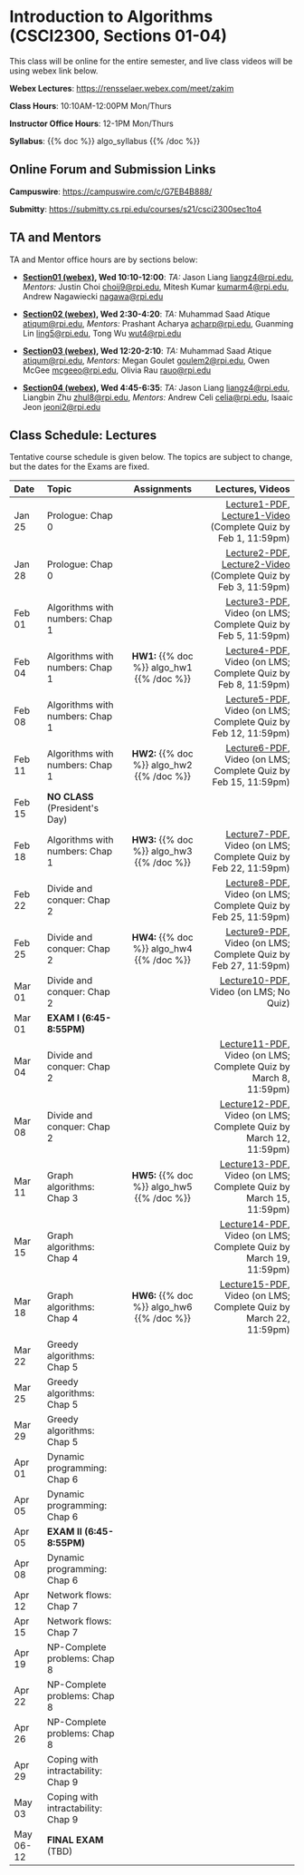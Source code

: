 <!--
.. title: CSCI2300 Introduction to Algorithms
.. slug: algorithms
.. date: 2021-01-22 14:48:31 UTC-04:00
.. tags: 
.. category: 
.. link: 
.. description: 
.. has_math: True
.. type: text
-->

# Introduction to Algorithms (CSCI2300, Sections 01-04)

This class will be online for the entire semester, and live class videos
will be using webex link below.

**Webex Lectures**: <https://rensselaer.webex.com/meet/zakim>

**Class Hours**: 10:10AM-12:00PM Mon/Thurs

**Instructor Office Hours**: 12-1PM Mon/Thurs 

**Syllabus**: {{% doc %}} algo_syllabus {{% /doc %}}


## Online Forum and Submission Links

**Campuswire**: <https://campuswire.com/c/G7EB4B888/>

**Submitty**: <https://submitty.cs.rpi.edu/courses/s21/csci2300sec1to4>

## TA and Mentors

TA and Mentor office hours are by sections below:

- **[Section01 (webex)](https://rensselaer.webex.com/rensselaer/j.php?MTID=mdfc723d28beb8ba1637893f56046efb7), Wed 10:10-12:00**: *TA:* Jason Liang <liangz4@rpi.edu>, *Mentors:* Justin Choi
    <choij9@rpi.edu>, Mitesh Kumar <kumarm4@rpi.edu>, Andrew Nagawiecki
    <nagawa@rpi.edu>

- **[Section02 (webex)](https://rensselaer.webex.com/rensselaer/j.php?MTID=m568961fec2fc51e8bd0c887d7d1477e4), Wed 2:30-4:20**: *TA:* Muhammad Saad Atique <atiqum@rpi.edu>, *Mentors:* Prashant Acharya
    <acharp@rpi.edu>, Guanming Lin <ling5@rpi.edu>, Tong Wu <wut4@rpi.edu>

- **[Section03 (webex)](https://rensselaer.webex.com/rensselaer/j.php?MTID=m1d8bcc42623fcb6c3925ec136aa039e1), Wed 12:20-2:10**: *TA:* Muhammad Saad Atique <atiqum@rpi.edu>, *Mentors:* Megan Goulet
    <goulem2@rpi.edu>, Owen McGee <mcgeeo@rpi.edu>, Olivia Rau <rauo@rpi.edu>

- **[Section04 (webex)](https://rensselaer.webex.com/rensselaer/j.php?MTID=m9a028a73e9b7a74deb6f6c63676703da), Wed 4:45-6:35**: *TA:* Jason Liang <liangz4@rpi.edu>,
    Liangbin Zhu <zhul8@rpi.edu>, *Mentors:* Andrew Celi <celia@rpi.edu>, Isaaic Jeon
    <jeoni2@rpi.edu>



Class Schedule: Lectures 
-------------------------

Tentative course schedule is given below. The topics are subject to
change, but the dates for the Exams are fixed.

| Date | Topic | Assignments | Lectures, Videos |
| :--- | :--- | :---: | ---: |
| Jan 25 | Prologue: Chap 0 | | [Lecture1-PDF](http://www.cs.rpi.edu/~zaki/CS2300/pdf/lecture1-1-25-21.pdf), [Lecture1-Video](http://www.cs.rpi.edu/~zaki/CS2300/videos/lecture1-1-25-21/lecture1-1-25-21.html) (Complete Quiz by Feb 1, 11:59pm) |
| Jan 28 | Prologue: Chap 0 | | [Lecture2-PDF](http://www.cs.rpi.edu/~zaki/CS2300/pdf/Lecture2-1-28-21.pdf), [Lecture2-Video](http://www.cs.rpi.edu/~zaki/CS2300/videos/lecture2-1-28-21/lecture2-1-28-21.html) (Complete Quiz by Feb 3, 11:59pm)|
| Feb 01 | Algorithms with numbers: Chap 1 | |[Lecture3-PDF](http://www.cs.rpi.edu/~zaki/CS2300/pdf/Lecture3-2-1-21.pdf), Video (on LMS; Complete Quiz by Feb 5, 11:59pm)|
| Feb 04 | Algorithms with numbers: Chap 1 | **HW1:** {{% doc %}} algo_hw1 {{% /doc %}} | [Lecture4-PDF](http://www.cs.rpi.edu/~zaki/CS2300/pdf/Lecture4-2-4-21.pdf), Video (on LMS; Complete Quiz by Feb 8, 11:59pm)|
| Feb 08 | Algorithms with numbers: Chap 1 | | [Lecture5-PDF](http://www.cs.rpi.edu/~zaki/CS2300/pdf/Lecture5-2-8-21.pdf), Video (on LMS; Complete Quiz by Feb 12, 11:59pm)| 
| Feb 11 | Algorithms with numbers: Chap 1 | **HW2:** {{% doc %}} algo_hw2 {{% /doc %}} | [Lecture6-PDF](http://www.cs.rpi.edu/~zaki/CS2300/pdf/Lecture6-2-11-21.pdf), Video (on LMS; Complete Quiz by Feb 15, 11:59pm)|
| Feb 15 | **NO CLASS** (President's Day) | | |
| Feb 18 | Algorithms with numbers: Chap 1 | **HW3:** {{% doc %}} algo_hw3 {{% /doc %}} | [Lecture7-PDF](http://www.cs.rpi.edu/~zaki/CS2300/pdf/Lecture7-2-18-21.pdf), Video (on LMS; Complete Quiz by Feb 22, 11:59pm)|
| Feb 22 | Divide and conquer: Chap 2 | | [Lecture8-PDF](http://www.cs.rpi.edu/~zaki/CS2300/pdf/Lecture8-2-22-21.pdf), Video (on LMS; Complete Quiz by Feb 25, 11:59pm)|
| Feb 25 | Divide and conquer: Chap 2 | **HW4:** {{% doc %}} algo_hw4 {{% /doc %}} | [Lecture9-PDF](http://www.cs.rpi.edu/~zaki/CS2300/pdf/Lecture9-2-25-21.pdf), Video (on LMS; Complete Quiz by Feb 27, 11:59pm)|
| Mar 01 | Divide and conquer: Chap 2 | | [Lecture10-PDF](http://www.cs.rpi.edu/~zaki/CS2300/pdf/Lecture10-3-1-21.pdf), Video (on LMS; No Quiz)|
| Mar 01 | **EXAM I (6:45-8:55PM)** | | |
| Mar 04 | Divide and conquer: Chap 2 | | [Lecture11-PDF](http://www.cs.rpi.edu/~zaki/CS2300/pdf/Lecture11-3-4-21.pdf), Video (on LMS; Complete Quiz by March 8, 11:59pm)|
| Mar 08 | Divide and conquer: Chap 2 | | [Lecture12-PDF](http://www.cs.rpi.edu/~zaki/CS2300/pdf/Lecture12-3-8-21.pdf), Video (on LMS; Complete Quiz by March 12, 11:59pm)|
| Mar 11 | Graph algorithms: Chap 3 | **HW5:** {{% doc %}} algo_hw5 {{% /doc %}} | [Lecture13-PDF](http://www.cs.rpi.edu/~zaki/CS2300/pdf/Lecture13-3-11-21.pdf), Video (on LMS; Complete Quiz by March 15, 11:59pm)|
| Mar 15 | Graph algorithms: Chap 4 | | [Lecture14-PDF](http://www.cs.rpi.edu/~zaki/CS2300/pdf/Lecture14-3-15-21.pdf), Video (on LMS; Complete Quiz by March 19, 11:59pm)|
| Mar 18 | Graph algorithms: Chap 4 | **HW6:** {{% doc %}} algo_hw6 {{% /doc %}} | [Lecture15-PDF](http://www.cs.rpi.edu/~zaki/CS2300/pdf/Lecture15-3-18-21.pdf), Video (on LMS; Complete Quiz by March 22, 11:59pm)|
| Mar 22 | Greedy algorithms: Chap 5 | | |
| Mar 25 | Greedy algorithms: Chap 5 | | |
| Mar 29 | Greedy algorithms: Chap 5 | | |
| Apr 01 | Dynamic programming: Chap 6 | | |
| Apr 05 | Dynamic programming: Chap 6 | | |
| Apr 05 | **EXAM II (6:45-8:55PM)** | | |
| Apr 08 | Dynamic programming: Chap 6 | | |
| Apr 12 | Network flows: Chap 7 | | |
| Apr 15 | Network flows: Chap 7 | | |
| Apr 19 | NP-Complete problems: Chap 8 | | |
| Apr 22 | NP-Complete problems: Chap 8 | | |
| Apr 26 | NP-Complete problems: Chap 8 | | |
| Apr 29 | Coping with intractability: Chap 9 | | |
| May 03 | Coping with intractability: Chap 9 | | |
| May 06-12 | **FINAL EXAM** (TBD) | | |



